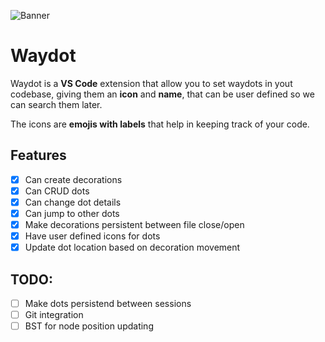 

![Banner](https://github.com/user-attachments/assets/a52416c4-813e-427c-98a2-3c4940b53a3f)

# Waydot
Waydot is a **VS Code** extension that allow you to set waydots in yout codebase, giving them an **icon** and **name**, that can be user defined so we can search them later. 

The icons are **emojis with labels** that help in keeping track of your code.

## Features 

- [x] Can create decorations 
- [x] Can CRUD dots
- [x] Can change dot details 
- [x] Can jump to other dots
- [x] Make decorations persistent between file close/open
- [x] Have user defined icons for dots 
- [x] Update dot location based on decoration movement

## TODO:

- [ ] Make dots persistend between sessions
- [ ] Git integration
- [ ] BST for node position updating
